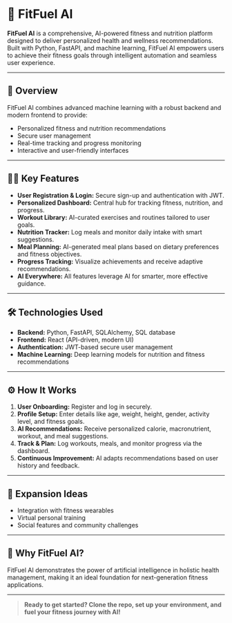 # 🧠 FitFuel AI

**FitFuel AI** is a comprehensive, AI-powered fitness and nutrition platform designed to deliver personalized health and wellness recommendations. Built with Python, FastAPI, and machine learning, FitFuel AI empowers users to achieve their fitness goals through intelligent automation and seamless user experience.

---

## 🚀 Overview
FitFuel AI combines advanced machine learning with a robust backend and modern frontend to provide:
- Personalized fitness and nutrition recommendations
- Secure user management
- Real-time tracking and progress monitoring
- Interactive and user-friendly interfaces

---

## 🏋️‍♂️ Key Features
- **User Registration & Login:** Secure sign-up and authentication with JWT.
- **Personalized Dashboard:** Central hub for tracking fitness, nutrition, and progress.
- **Workout Library:** AI-curated exercises and routines tailored to user goals.
- **Nutrition Tracker:** Log meals and monitor daily intake with smart suggestions.
- **Meal Planning:** AI-generated meal plans based on dietary preferences and fitness objectives.
- **Progress Tracking:** Visualize achievements and receive adaptive recommendations.
- **AI Everywhere:** All features leverage AI for smarter, more effective guidance.

---

## 🛠️ Technologies Used
- **Backend:** Python, FastAPI, SQLAlchemy, SQL database
- **Frontend:** React (API-driven, modern UI)
- **Authentication:** JWT-based secure user management
- **Machine Learning:** Deep learning models for nutrition and fitness recommendations

---

## ⚙️ How It Works
1. **User Onboarding:** Register and log in securely.
2. **Profile Setup:** Enter details like age, weight, height, gender, activity level, and fitness goals.
3. **AI Recommendations:** Receive personalized calorie, macronutrient, workout, and meal suggestions.
4. **Track & Plan:** Log workouts, meals, and monitor progress via the dashboard.
5. **Continuous Improvement:** AI adapts recommendations based on user history and feedback.

---

## 🌟 Expansion Ideas
- Integration with fitness wearables
- Virtual personal training
- Social features and community challenges

---

## 📢 Why FitFuel AI?
FitFuel AI demonstrates the power of artificial intelligence in holistic health management, making it an ideal foundation for next-generation fitness applications.

---

> **Ready to get started? Clone the repo, set up your environment, and fuel your fitness journey with AI!** 